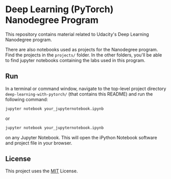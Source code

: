# Deep Learning (PyTorch) Nanodegree Program

This repository contains material related to Udacity's Deep Learning Nanodegree program.

There are also notebooks used as projects for the Nanodegree program. Find the projects in the ```projects/``` folder. In the other folders, you'll be able to find jupyter notebooks containing the labs used in this program.

## Run
In a terminal or command window, navigate to the top-level project directory `deep-learning-with-pytorch/` (that contains this README) and run the following command:

```bash
jupyter notebook your_jupyternotebook.ipynb
```

or
```bash
jupyter notebook your_jupyternotebook.ipynb
```

on any Jupyter Notebook.
This will open the iPython Notebook software and project file in your browser.

## License
This project uses the [MIT](https://choosealicense.com/licenses/mit/) License.